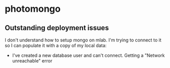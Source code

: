# photomongo

## Outstanding deployment issues
I don't understand how to setup mongo on mlab. I'm trying to connect to it so I can populate it with a copy of my local data:
- I've created a new database user and can't connect. Getting a "Network unreachable" error
